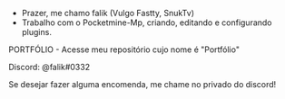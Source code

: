 - Prazer, me chamo falik (Vulgo Fastty, SnukTv)
- Trabalho com o Pocketmine-Mp, criando,
editando e configurando plugins.

PORTFÓLIO - Acesse meu repositório cujo nome
é "Portfólio"

Discord: @falik#0332

Se desejar fazer alguma encomenda, me chame no
privado do discord!
